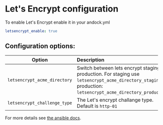 # Let's Encrypt configuration 

To enable Let's Encrypt enable it in your andock.yml

```yaml
letsencrypt_enable: true
```

## Configuration options:

| Option                     | Description |
|----------------------------|:------------|
| `letsencrypt_acme_directory`            | Switch between lets encrypt staging and production. For staging use `letsencrypt_acme_directory_staging` for production: `letsencrypt_acme_directory_production`.   
| `letsencrypt_challenge_type`            | The Let's encrypt challange type. Default is `http-01`

For more details see [the ansible docs](https://docs.ansible.com/ansible/2.5/modules/letsencrypt_module.html).